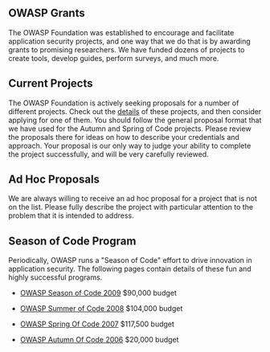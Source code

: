 ## OWASP Grants

The OWASP Foundation was established to encourage and facilitate
application security projects, and one way that we do that is by
awarding grants to promising researchers. We have funded dozens of
projects to create tools, develop guides, perform surveys, and much
more.

## Current Projects

The OWASP Foundation is actively seeking proposals for a number of
different projects. Check out the
[details](Funds_available_for_OWASP_Projects "wikilink") of these
projects, and then consider applying for one of them. You should follow
the general proposal format that we have used for the Autumn and Spring
of Code projects. Please review the proposals there for ideas on how to
describe your credentials and approach. Your proposal is our only way to
judge your ability to complete the project successfully, and will be
very carefully reviewed.

## Ad Hoc Proposals

We are always willing to receive an ad hoc proposal for a project that
is not on the list. Please fully describe the project with particular
attention to the problem that it is intended to address.

## Season of Code Program

Periodically, OWASP runs a "Season of Code" effort to drive innovation
in application security. The following pages contain details of these
fun and highly successful programs.

  - [OWASP Season of Code 2009](OWASP_Season_of_Code_2009 "wikilink")
    $90,000 budget

<!-- end list -->

  - [OWASP Summer of Code 2008](OWASP_Summer_of_Code_2008 "wikilink")
    $104,000 budget

<!-- end list -->

  - [OWASP Spring Of Code 2007](OWASP_Spring_Of_Code_2007 "wikilink")
    $117,500 budget

<!-- end list -->

  - [OWASP Autumn Of Code 2006](OWASP_Autumn_Of_Code_2006 "wikilink")
    $20,000 budget